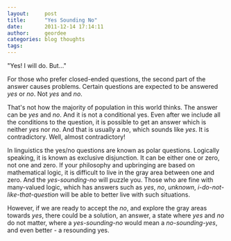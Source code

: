 ```yaml
---
layout:     post
title:      "Yes Sounding No"
date:       2011-12-14 17:14:11
author:     geordee
categories: blog thoughts
tags:
---
```


"Yes! I will do. But..."

For those who prefer closed-ended questions, the second part of the answer causes problems. Certain questions are expected to be answered _yes_ or _no_. Not _yes_ and _no_.

That's not how the majority of population in this world thinks. The answer can be _yes_ and _no_. And it is not a conditional yes. Even after we include all the conditions to the question, it is possible to get an answer which is neither _yes_ nor _no_. And that is usually a _no_, which sounds like _yes_. It is contradictory. Well, almost contradictory!

In linguistics the yes/no questions are known as polar questions. Logically speaking, it is known as exclusive disjunction. It can be either one or zero, not one and zero. If your philosophy and upbringing are based on mathematical logic, it is difficult to live in the gray area between one and zero. And the _yes-sounding-no_ will puzzle you. Those who are fine with many-valued logic, which has answers such as _yes_, _no_, _unknown_, _i-do-not-like-that-question_ will be able to better live with such situations.

However, if we are ready to accept the _no_, and explore the gray areas towards _yes_, there could be a solution, an answer, a state where _yes_ and _no_ do not matter, where a _yes-sounding-no_ would mean a _no-sounding-yes_, and even better - a resounding yes.

